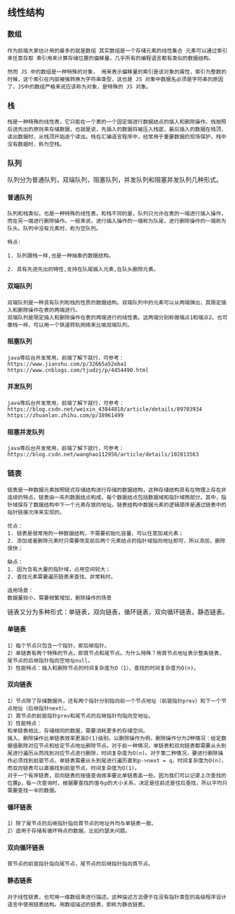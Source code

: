 ## 线性结构

### 数组
    作为前端大家估计用的最多的就是数组 其实数组是一个存储元素的线性集合 元素可以通过索引来任意存取 索引用来计算存储位置的偏移量，几乎所有的编程语言都有类似的数据结构。

    然而 JS 中的数组是一种特殊的对象， 用来表示偏移量的索引是该对象的属性，索引为整数的时候，这个索引在内部被强转换为字符串类型，这也是 JS 对象中数据名必须是字符串的原因了，JS中的数组严格来说应该称为对象，是特殊的 JS 对象。
### 栈
    栈是一种特殊的线性表，它只能在一个表的一个固定端进行数据结点的插入和删除操作。栈按照后进先出的原则来存储数据，也就是说，先插入的数据将被压入栈底，最后插入的数据在栈顶，读出数据时，从栈顶开始逐个读出。栈在汇编语言程序中，经常用于重要数据的现场保护。栈中没有数据时，称为空栈。
### 队列
队列分为普通队列，双端队列，阻塞队列，并发队列和阻塞并发队列几种形式。
#### 普通队列
    队列和栈类似，也是一种特殊的线性表。和栈不同的是，队列只允许在表的一端进行插入操作，而在另一端进行删除操作。一般来说，进行插入操作的一端称为队尾，进行删除操作的一端称为队头。队列中没有元素时，称为空队列。

    特点:

    1. 队列跟栈一样,也是一种抽象的数据结构。
    
    2. 具有先进先出的特性,支持在队尾插入元素,在队头删除元素。
#### 双端队列
    双端队列是一种具有队列和栈的性质的数据结构。双端队列中的元素可以从两端弹出，其限定插入和删除操作在表的两端进行。
    双端队列是限定插入和删除操作在表的两端进行的线性表。这两端分别称做端点1和端点2。也可像栈一样，可以用一个铁道转轨网络来比喻双端队列。
#### 阻塞队列
    java等后台开发常用，前端了解下就行，可参考：
    https://www.jianshu.com/p/32665a52eba1
    https://www.cnblogs.com/tjudzj/p/4454490.html
#### 并发队列
    java等后台开发常用，前端了解下就行，可参考：
    https://blog.csdn.net/weixin_43844810/article/details/89703934
    https://zhuanlan.zhihu.com/p/38961499
#### 阻塞并发队列
    java等后台开发常用，前端了解下就行，可参考：
    https://blog.csdn.net/wanghao112956/article/details/102813563
### 链表

    链表是一种数据元素按照链式存储结构进行存储的数据结构，这种存储结构具有在物理上存在非连续的特点。链表由一系列数据结点构成，每个数据结点包括数据域和指针域两部分。其中，指针域保存了数据结构中下一个元素存放的地址。链表结构中数据元素的逻辑顺序是通过链表中的指针链接次序来实现的。

    优点：
    1. 链表是很常用的一种数据结构，不需要初始化容量，可以任意加减元素；
    2. 添加或者删除元素时只需要改变前后两个元素结点的指针域指向地址即可，所以添加，删除很快；
    
    缺点：
    1. 因为含有大量的指针域，占用空间较大；
    2. 查找元素需要遍历链表来查找，非常耗时。
    
    适用场景：
    数据量较小，需要频繁增加，删除操作的场景
链表又分为多种形式：单链表，双向链表，循环链表，双向循环链表，静态链表。
#### 单链表
    1）每个节点只包含一个指针，即后继指针。
    2）单链表有两个特殊的节点，即首节点和尾节点。为什么特殊？用首节点地址表示整条链表，尾节点的后继指针指向空地址null。
    3）性能特点：插入和删除节点的时间复杂度为O（1），查找的时间复杂度为O(n)。
#### 双向链表
    1）节点除了存储数据外，还有两个指针分别指向前一个节点地址（前驱指针prev）和下一个节点地址（后继指针next）。
    2）首节点的前驱指针prev和尾节点的后继指针均指向空地址。
    3）性能特点：
    和单链表相比，存储相同的数据，需要消耗更多的存储空间。
    插入、删除操作比单链表效率更高O(1)级别。以删除操作为例，删除操作分为2种情况：给定数据值删除对应节点和给定节点地址删除节点。对于前一种情况，单链表和双向链表都需要从头到尾进行遍历从而找到对应节点进行删除，时间复杂度为O(n)。对于第二种情况，要进行删除操作必须找到前驱节点，单链表需要从头到尾进行遍历直到p->next = q，时间复杂度为O(n)，而双向链表可以直接找到前驱节点，时间复杂度为O(1)。
    对于一个有序链表，双向链表的按值查询效率要比单链表高一些。因为我们可以记录上次查找的位置p，每一次查询时，根据要查找的值与p的大小关系，决定是往前还是往后查找，所以平均只需要查找一半的数据。
#### 循环链表
    1）除了尾节点的后继指针指向首节点的地址外均与单链表一致。
    2）适用于存储有循环特点的数据，比如约瑟夫问题。
#### 双向循环链表
    首节点的前驱指针指向尾节点，尾节点的后继指针指向首节点。
#### 静态链表
    对于线性链表，也可用一维数组来进行描述。这种描述方法便于在没有指针类型的高级程序设计语言中使用链表结构。用数组描述的链表，即称为静态链表。
